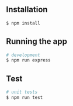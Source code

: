 ## Installation

```bash
$ npm install
```

## Running the app

```bash
# development
$ npm run express
```

## Test

```bash
# unit tests
$ npm run test
```
